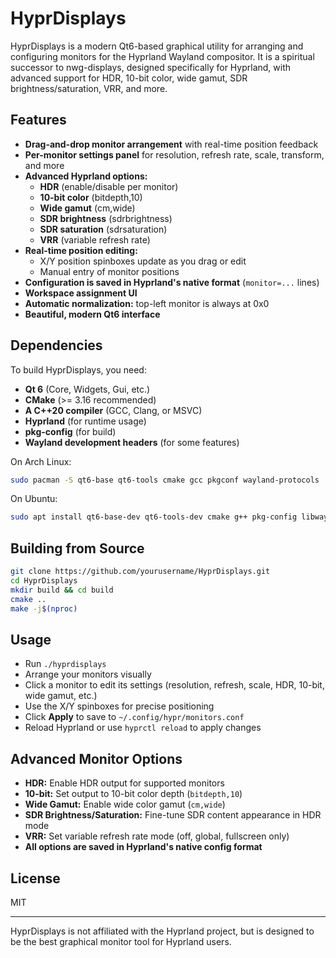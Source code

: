 # HyprDisplays

HyprDisplays is a modern Qt6-based graphical utility for arranging and configuring monitors for the Hyprland Wayland compositor. It is a spiritual successor to nwg-displays, designed specifically for Hyprland, with advanced support for HDR, 10-bit color, wide gamut, SDR brightness/saturation, VRR, and more.

## Features

- **Drag-and-drop monitor arrangement** with real-time position feedback
- **Per-monitor settings panel** for resolution, refresh rate, scale, transform, and more
- **Advanced Hyprland options:**
  - **HDR** (enable/disable per monitor)
  - **10-bit color** (bitdepth,10)
  - **Wide gamut** (cm,wide)
  - **SDR brightness** (sdrbrightness)
  - **SDR saturation** (sdrsaturation)
  - **VRR** (variable refresh rate)
- **Real-time position editing:**
  - X/Y position spinboxes update as you drag or edit
  - Manual entry of monitor positions
- **Configuration is saved in Hyprland's native format** (`monitor=...` lines)
- **Workspace assignment UI**
- **Automatic normalization:** top-left monitor is always at 0x0
- **Beautiful, modern Qt6 interface**

## Dependencies

To build HyprDisplays, you need:

- **Qt 6** (Core, Widgets, Gui, etc.)
- **CMake** (>= 3.16 recommended)
- **A C++20 compiler** (GCC, Clang, or MSVC)
- **Hyprland** (for runtime usage)
- **pkg-config** (for build)
- **Wayland development headers** (for some features)

On Arch Linux:
```sh
sudo pacman -S qt6-base qt6-tools cmake gcc pkgconf wayland-protocols
```
On Ubuntu:
```sh
sudo apt install qt6-base-dev qt6-tools-dev cmake g++ pkg-config libwayland-dev
```

## Building from Source

```sh
git clone https://github.com/yourusername/HyprDisplays.git
cd HyprDisplays
mkdir build && cd build
cmake ..
make -j$(nproc)
```

## Usage

- Run `./hyprdisplays`
- Arrange your monitors visually
- Click a monitor to edit its settings (resolution, refresh, scale, HDR, 10-bit, wide gamut, etc.)
- Use the X/Y spinboxes for precise positioning
- Click **Apply** to save to `~/.config/hypr/monitors.conf`
- Reload Hyprland or use `hyprctl reload` to apply changes

## Advanced Monitor Options

- **HDR:** Enable HDR output for supported monitors
- **10-bit:** Set output to 10-bit color depth (`bitdepth,10`)
- **Wide Gamut:** Enable wide color gamut (`cm,wide`)
- **SDR Brightness/Saturation:** Fine-tune SDR content appearance in HDR mode
- **VRR:** Set variable refresh rate mode (off, global, fullscreen only)
- **All options are saved in Hyprland's native config format**

## License

MIT

---

HyprDisplays is not affiliated with the Hyprland project, but is designed to be the best graphical monitor tool for Hyprland users. 